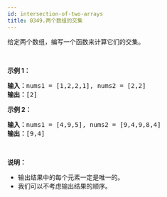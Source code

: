 ```yaml
---
id: intersection-of-two-arrays
title: 0349.两个数组的交集
---
```

给定两个数组，编写一个函数来计算它们的交集。

 

**示例 1：**


<pre><strong>输入：</strong>nums1 = [1,2,2,1], nums2 = [2,2]<br/><strong>输出：</strong>[2]<br/></pre>

**示例 2：**


<pre><strong>输入：</strong>nums1 = [4,9,5], nums2 = [9,4,9,8,4]<br/><strong>输出：</strong>[9,4]</pre>

 

**说明：**


- 输出结果中的每个元素一定是唯一的。
- 我们可以不考虑输出结果的顺序。
